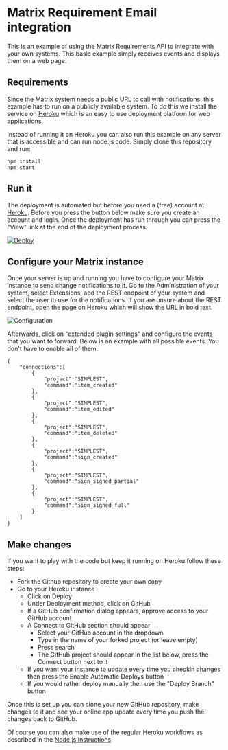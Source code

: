 # Matrix Requirement Email integration
This is an example of using the Matrix Requirements API to integrate with your own systems. This basic example simply receives events and displays them on a web page.

## Requirements
Since the Matrix system needs a public URL to call with notifications, this example has to run on a publicly available system. To do this we install the service on [Heroku](http://www.heroku.com) which is an easy to use deployment platform for web applications.

Instead of running it on Heroku you can also run this example on any server that is accessible and can run node.js code. Simply clone this repository and run:
    
    npm install
    npm start

## Run it
The deployment is automated but before you need a (free) account at [Heroku](https://www.heroku.com). Before you press the button below make sure you create an account and login. Once the deployment has run through you can press the "View" link at the end of the deployment process.

[![Deploy](https://www.herokucdn.com/deploy/button.svg)](https://heroku.com/deploy)

## Configure your Matrix instance
Once your server is up and running you have to configure your Matrix instance to send change notifications to it. Go to the Administration of your system, select Extensions, add the REST endpoint of your system and select the user to use for the notifications. If you are unsure about the REST endpoint, open the page on Heroku which will show the URL in bold text.

![Configuration](config.png)

Afterwards, click on "extended plugin settings" and configure the events that you want to forward. Below is an example with all possible events. You don't have to enable all of them.

    {
        "connections":[
            {
                "project":"SIMPLEST",
                "command":"item_created"
            },
            {
                "project":"SIMPLEST",
                "command":"item_edited"
            },
            {
                "project":"SIMPLEST",
                "command":"item_deleted"
            },
            {
                "project":"SIMPLEST",
                "command":"sign_created"
            },
            {
                "project":"SIMPLEST",
                "command":"sign_signed_partial"
            },
            {
                "project":"SIMPLEST",
                "command":"sign_signed_full"
            }
        ]
    }

## Make changes
If you want to play with the code but keep it running on Heroku follow these steps:

* Fork the Github repository to create your own copy
* Go to your Heroku instance
    * Click on Deploy
    * Under Deployment method, click on GitHub
    * If a GitHub confirmation dialog appears, approve access to your GitHub account
    * A Connect to GitHub section should appear
        - Select your GitHub account in the dropdown
        - Type in the name of your forked project (or leave empty)
        - Press search
        - The GitHub project should appear in the list below, press the Connect button next to it
    * If you want your instance to update every time you checkin changes then press the Enable Automatic Deploys button
    * If you would rather deploy manually then use the "Deploy Branch" button

Once this is set up you can clone your new GitHub repository, make changes to it and see your online app update every time you push the changes back to GitHub.

Of course you can also make use of the regular Heroku workflows as described in the [Node.js Instructions](https://devcenter.heroku.com/articles/getting-started-with-nodejs)
